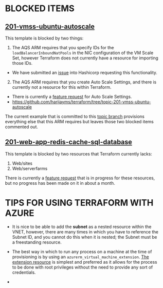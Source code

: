 # BLOCKED ITEMS

## [201-vmss-ubuntu-autoscale](https://github.com/harijayms/terraform/tree/topic-201-vmss-ubuntu-autoscale/examples/azure-vmss-ubuntu-autoscale)
This template is blocked by two things:
1. The AQS ARM requires that you specify IDs for the `loadBalancerInboundNatPools` in the NIC configuration of the VM Scale Set, however Terraform does not currently have a resource for importing those IDs.
  - We have submitted an [issue](https://github.com/hashicorp/terraform/issues/13902) into Hashicorp requesting this functionality. 
2. The AQS ARM requires that you create Auto Scale Settings, and there is currently not a resource for this within Terraform. 
  - There is currently a [feature request](https://github.com/hashicorp/terraform/issues/12889) for Auto Scale Settings. 
- https://github.com/harijayms/terraform/tree/topic-201-vmss-ubuntu-autoscale

The current example that is committed to this [topic branch](https://github.com/harijayms/terraform/tree/topic-201-vmss-ubuntu-autoscale/examples/azure-vmss-ubuntu-autoscale) provisions everything else that this ARM requires but leaves those two blocked items commented out.

## [201-web-app-redis-cache-sql-database](https://github.com/harijayms/terraform/tree/topic-201-web-app-redis-cache-sql-database/examples/azure-web-app-redis-cache-sql-database)
This template is blocked by two resources that Terraform currently lacks:
1. Web/sites
2. Web/serverfarms

There is currently a [feature request](https://github.com/hashicorp/terraform/pull/12001) that is in progress for these resources, but no progress has been made on it in about a month.

# TIPS FOR USING TERRAFORM WITH AZURE
- It is nice to be able to add the **subnet** as a nested resource within the VNET, however, there are many times in which you have to reference the Subnet ID, and you cannot do this when it is nested; the Subnet must be a freestanding resource.

- The best way in which to run any process on a machine at the time of provisioning is by using an `azurerm_virtual_machine_extension`. [The extension resource](https://www.terraform.io/docs/providers/azurerm/r/virtual_machine_extension.html) is simplest and preferred as it allows for the process to be done with root privileges without the need to provide any sort of credentials. 

- 